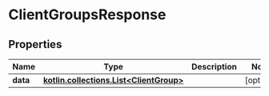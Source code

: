 
# ClientGroupsResponse

## Properties
Name | Type | Description | Notes
------------ | ------------- | ------------- | -------------
**data** | [**kotlin.collections.List&lt;ClientGroup&gt;**](ClientGroup.md) |  |  [optional]



